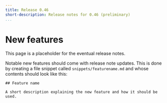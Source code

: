 ```yaml
---
title: Release 0.46
short-description: Release notes for 0.46 (preliminary)
...
```


# New features

This page is a placeholder for the eventual release notes.

Notable new features should come with release note updates. This is
done by creating a file snippet called `snippets/featurename.md` and
whose contents should look like this:

    ## Feature name

    A short description explaining the new feature and how it should be used.
